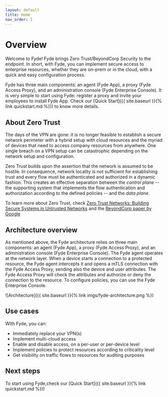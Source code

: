 ```yaml
---
layout: default
title: Home
nav_order: 1
---
```

# Overview

Welcome to Fyde! Fyde brings Zero Trust/BeyondCorp Security to the endpoint. In short, with Fyde, you can implement secure access to enterprise resources, whether they are on-prem or in the cloud, with a quick and easy configuration process.

Fyde has three main components: an agent (Fyde App), a proxy (Fyde Access Proxy), and an administration console (Fyde Enterprise Console). It is very simple to start using Fyde: register a proxy and invite your employees to install Fyde App. Check our [Quick Start]({{ site.baseurl }}{% link quickstart.md %})) to know more details.

## About Zero Trust

The days of the VPN are gone: it is no longer feasible to establish a secure network perimeter with a hybrid setup with cloud resources and the myriad of devices that need to access company resources from anywhere. One single breach on a VPN setup can be catastrophic depending on the network setup and configuration.

Zero Trust builds upon the assertion that the network is assumed to be hostile. In consequence, network locality is not sufficient for establishing trust and every flow must be authenticated and authorized in a dynamic fashion. This creates an effective separation between the _control plane_ -- the supporting system that implements the flow authentication and authorization according to the defined policies -- and the _data plane_.

To learn more about Zero Trust, check [Zero Trust Networks: Building Secure Systems in Untrusted Networks](https://www.amazon.com/Zero-Trust-Networks-Building-Untrusted/dp/1491962194) and the [BeyondCorp paper by Google](https://storage.googleapis.com/pub-tools-public-publication-data/pdf/43231.pdf)

## Architecture overview

As mentioned above, the Fyde architecture relies on three main components: an agent (Fyde App), a proxy (Fyde Access Proxy), and an administration console (Fyde Enterprise Console). The Fyde agent operates at the network layer. When a device starts a connection to a protected resource, the Fyde agent intercepts it and opens a mTLS connection with the Fyde Access Proxy, sending also the device and user attributes. The Fyde Access Proxy will check the attributes and authorize or deny the connection to the resource. To configure policies, you can use the Fyde Enterprise Console.

![Architecture]({{ site.baseurl }}{% link imgs/fyde-architecture.png %})

## Use cases

With Fyde, you can:

* Immediately replace your VPN(s)
* Implement multi-cloud access
* Enable and disable access, on a per-user or per-device level
* Implement policies to protect resources according to criticality level
* Get visibility on traffic flows to resources for auditing purposes

## Next steps

To start using Fyde,check our [Quick Start]({{ site.baseurl }}{% link quickstart.md %}))

